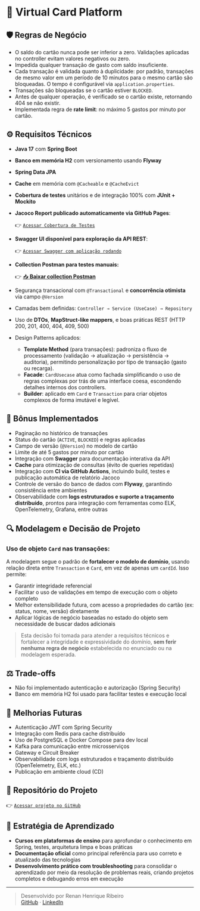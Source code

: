 # 📝 Virtual Card Platform

## 🛡 Regras de Negócio

- O saldo do cartão nunca pode ser inferior a zero. Validações aplicadas no controller evitam valores negativos ou zero.
- Impedida qualquer transação de gasto com saldo insuficiente.
- Cada transação é validada quanto à duplicidade: por padrão, transações de mesmo valor em um período de 10 minutos para o mesmo cartão são bloqueadas. O tempo é configurável via `application.properties`.
- Transações são bloqueadas se o cartão estiver `BLOCKED`.
- Antes de qualquer operação, é verificado se o cartão existe, retornando 404 se não existir.
- Implementada regra de **rate limit**: no máximo 5 gastos por minuto por cartão.

## ⚙️ Requisitos Técnicos

- **Java 17** com **Spring Boot**
- **Banco em memória H2** com versionamento usando **Flyway**
- **Spring Data JPA**
- **Cache** em memória com `@Cacheable` e `@CacheEvict`
- **Cobertura de testes** unitários e de integração 100% com **JUnit + Mockito**
- **Jacoco Report publicado automaticamente via GitHub Pages**:

  👉 [`Acessar Cobertura de Testes`](https://rhribeiro25.github.io/virtual-card-platform)

- **Swagger UI disponível para exploração da API REST**:

  👉 [`Acessar Swagger com aplicação rodando`](http://localhost:8080/swagger-ui.html)

- **Collection Postman para testes manuais:**

  👉 <a href="https://github.com/rhribeiro25/virtual-card-platform/raw/main/src/main/resources/static/docs/virtual-card-platform.postman_collection.json" download>📥 <b>Baixar collection Postman</b></a>

- Segurança transacional com `@Transactional` e **concorrência otimista** via campo `@Version`
- Camadas bem definidas: `Controller → Service (UseCase) → Repository`
- Uso de **DTOs**, **MapStruct-like mappers**, e boas práticas REST (HTTP 200, 201, 400, 404, 409, 500)
- Design Patterns aplicados:
  - **Template Method** (para transações): padroniza o fluxo de processamento (validação → atualização → persistência → auditoria), permitindo personalização por tipo de transação (gasto ou recarga).
  - **Facade**: `CardUsecase` atua como fachada simplificando o uso de regras complexas por trás de uma interface coesa, escondendo detalhes internos dos controllers.
  - **Builder**: aplicado em `Card` e `Transaction` para criar objetos complexos de forma imutável e legível.

## 🌟 Bônus Implementados

- Paginação no histórico de transações
- Status do cartão (`ACTIVE`, `BLOCKED`) e regras aplicadas
- Campo de versão (`@Version`) no modelo de cartão
- Limite de até 5 gastos por minuto por cartão
- Integração com **Swagger** para documentação interativa da API
- **Cache** para otimização de consultas (évito de queries repetidas)
- Integração com **CI via GitHub Actions**, incluindo build, testes e publicação automática de relatório Jacoco
- Controle de versão do banco de dados com **Flyway**, garantindo consistência entre ambientes
- Observabilidade com **logs estruturados e suporte a traçamento distribuído**, prontos para integração com ferramentas como ELK, OpenTelemetry, Grafana, entre outras

## 🔍 Modelagem e Decisão de Projeto

### Uso de objeto `Card` nas transações:

A modelagem segue o padrão de **fortalecer o modelo de domínio**, usando relação direta entre `Transaction` e `Card`, em vez de apenas um `cardId`. Isso permite:

- Garantir integridade referencial
- Facilitar o uso de validações em tempo de execução com o objeto completo
- Melhor extensibilidade futura, com acesso a propriedades do cartão (ex: status, nome, versão) diretamente
- Aplicar lógicas de negócio baseadas no estado do objeto sem necessidade de buscar dados adicionais

> Esta decisão foi tomada para atender a requisitos técnicos e fortalecer a integridade e expressividade do domínio, **sem ferir nenhuma regra de negócio** estabelecida no enunciado ou na modelagem esperada.

## ⚖️ Trade-offs

- Não foi implementado autenticação e autorização (Spring Security)
- Banco em memória H2 foi usado para facilitar testes e execução local

## 🚀 Melhorias Futuras

- Autenticação JWT com Spring Security
- Integração com Redis para cache distribuído
- Uso de PostgreSQL e Docker Compose para dev local
- Kafka para comunicação entre microsserviços
- Gateway e Circuit Breaker
- Observabilidade com logs estruturados e traçamento distribuído (OpenTelemetry, ELK, etc.)
- Publicação em ambiente cloud (CD)

## 📁 Repositório do Projeto

👉 [`Acessar projeto no GitHub`](https://github.com/rhribeiro25/virtual-card-platform)

## 📙 Estratégia de Aprendizado

- **Cursos em plataformas de ensino** para aprofundar o conhecimento em Spring, testes, arquitetura limpa e boas práticas
- **Documentação oficial** como principal referência para uso correto e atualizado das tecnologias
- **Desenvolvimento prático com troubleshooting** para consolidar o aprendizado por meio da resolução de problemas reais, criando projetos completos e debugando erros em execução

---

> Desenvolvido por Renan Henrique Ribeiro\
> [GitHub](https://github.com/rhribeiro25) · [LinkedIn](https://www.linkedin.com/in/rhribeiro25)


